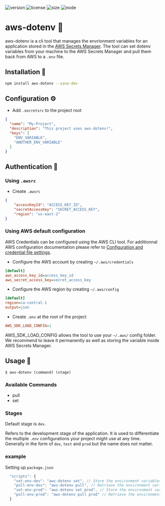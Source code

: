 ![version](https://img.shields.io/github/package-json/v/Julez64/aws-dotenv?style=flat-square)
![license](https://img.shields.io/github/license/Julez64/aws-dotenv?style=flat-square)
![size](https://img.shields.io/github/languages/code-size/Julez64/aws-dotenv?style=flat-square)
![node](https://img.shields.io/node/v/aws-dotenv?style=flat-square)


# aws-dotenv :toolbox:

aws-dotenv is a cli tool that manages the envrionment variables for an application stored in the [AWS Secrets Manager](https://aws.amazon.com/secrets-manager/). The tool can set dotenv variables from your machine to the AWS Secrets Manager and pull them back from AWS to a `.env` file.

## Installation :hammer:

```sh
npm install aws-dotenv --save-dev
```

## Configuration :gear:

- Add `.secretsrc` to the project root
```json
{
  "name": "My-Project",
  "description": "This project uses aws-dotenv!",
  "keys": [
    "ENV_VARIABLE",
    "ANOTHER_ENV_VARIABLE"
  ]
}
````

## Authentication :key:

### Using `.awsrc`

- Create `.awsrc`
```json
{
    "accessKeyId": "ACCESS_KEY_ID",
    "secretAccessKey": "SECRET_ACCESS_KEY",
    "region": "us-east-2"
}
```

### Using AWS default configuration
AWS Credentials can be configured using the AWS CLI tool. For additionnal AWS configuration documentation please refer to [Configuration and credential file settings](https://docs.aws.amazon.com/cli/latest/userguide/cli-configure-files.html).

- Configure the AWS account by creating `~/.aws/credentials`
```ini
[default]
aws_access_key_id=access_key_id
aws_secret_access_key=secret_access_key
```

- Configure the AWS region by creating `~/.aws/config`
```ini
[default]
region=ca-central-1
output=json
```

- Create `.env` at the root of the project
```ini
AWS_SDK_LOAD_CONFIG=1
```
AWS_SDK_LOAD_CONFIG allows the tool to use your `~/.aws/` config folder. We recommend to leave it permanently as well as storing the variable inside AWS Secrets Manager.



## Usage :rocket:

```Shell
$ aws-dotenv (command) (stage)
```

### Available Commands
- pull
- set

### Stages
Default stage is `dev`.

Refers to the development stage of the application. It is used to differentiate the multiple `.env` configurations your project might use at any time. Generally in the form of `dev`, `test` and `prod` but the name does not matter.

### example
Setting up `package.json`
```js
  "scripts": {
    "set-env-dev": "aws-dotenv set", // Store the environment variables of this machine to AWS Secrets Manager for dev environment.
    "pull-env-dev": "aws-dotenv pull", // Retrieve the environment variables from AWS Secrets Manager dev envrionment to a .env file in the root folder.
    "set-env-prod": "aws-dotenv set prod", // Store the environment variables of this machine to AWS Secrets Manager for prod environment.
    "pull-env-prod": "aws-dotenv pull prod" // Retrieve the environment variables from AWS Secrets Manager prod envrionment to a .env file in the root folder.
  }
````



